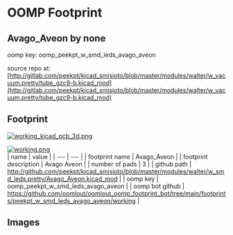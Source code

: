 # OOMP Footprint  
## Avago_Aveon  by none  
  
oomp key: oomp_peekpt_w_smd_leds_avago_aveon  
  
source repo at: [http://gitlab.com/peekpt/kicad_smisioto/blob/master/modules/walter/w_vacuum.pretty/tube_gzc9-b.kicad_mod](http://gitlab.com/peekpt/kicad_smisioto/blob/master/modules/walter/w_vacuum.pretty/tube_gzc9-b.kicad_mod)  
## Footprint  
  
[![working_kicad_pcb_3d.png](working_kicad_pcb_3d_600.png)](working_kicad_pcb_3d.png)  
  
[![working.png](working_600.png)](working.png)  
| name | value | 
| --- | --- | 
| footprint name | Avago_Aveon | 
| footprint description | Avago Aveon | 
| number of pads | 3 | 
| github path | http://github.com/peekpt/kicad_smisioto/blob/master/modules/walter/w_smd_leds.pretty/Avago_Aveon.kicad_mod | 
| oomp key | oomp_peekpt_w_smd_leds_avago_aveon | 
| oomp bot github | https://github.com/oomlout/oomlout_oomp_footprint_bot/tree/main/footprints/peekpt_w_smd_leds_avago_aveon/working | 
## Images  
